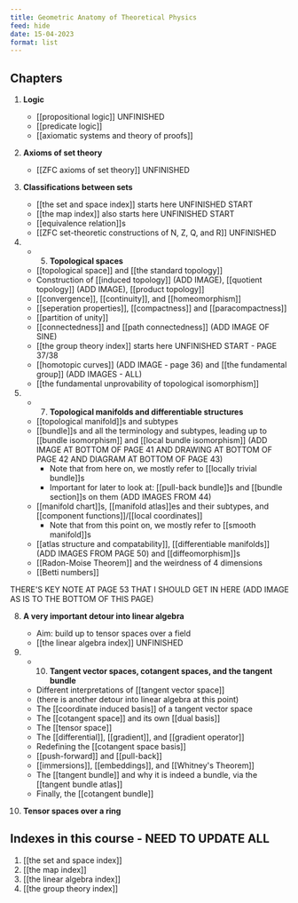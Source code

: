 ```yaml
---
title: Geometric Anatomy of Theoretical Physics
feed: hide
date: 15-04-2023
format: list
---
```



## Chapters

1. **Logic**
	- [[propositional logic]] UNFINISHED
	- [[predicate logic]]
	- [[axiomatic systems and theory of proofs]]

2. **Axioms of set theory**
	-  [[ZFC axioms of set theory]] UNFINISHED 

3. **Classifications between sets**
	- [[the set and space index]] starts here UNFINISHED START
	- [[the map index]] also starts here UNFINISHED START
	- [[equivalence relation]]s
	- [[ZFC set-theoretic constructions of N, Z, Q, and R]] UNFINISHED

4. - 5. **Topological spaces**
	- [[topological space]] and [[the standard topology]]
	- Construction of [[induced topology]] (ADD IMAGE), [[quotient topology]] (ADD IMAGE), [[product topology]]
	- [[convergence]], [[continuity]], and [[homeomorphism]]
	- [[seperation properties]], [[compactness]] and [[paracompactness]]
	- [[partition of unity]]
	- [[connectedness]] and [[path connectedness]] (ADD IMAGE OF SINE)
	- [[the group theory index]] starts here UNFINISHED START - PAGE 37/38
	- [[homotopic curves]] (ADD IMAGE - page 36) and [[the fundamental group]] (ADD IMAGES - ALL)
	- [[the fundamental unprovability of topological isomorphism]]

6. - 7. **Topological manifolds and differentiable structures**
	- [[topological manifold]]s and subtypes
	- [[bundle]]s and all the terminology and subtypes, leading up to [[bundle isomorphism]] and [[local bundle isomorphism]] (ADD IMAGE AT BOTTOM OF PAGE 41 AND DRAWING AT BOTTOM OF PAGE 42 AND DIAGRAM AT BOTTOM OF PAGE 43)
		- Note that from here on, we mostly refer to [[locally trivial bundle]]s
		- Important for later to look at: [[pull-back bundle]]s and [[bundle section]]s on them (ADD IMAGES FROM 44)
	- [[manifold chart]]s, [[manifold atlas]]es and their subtypes, and [[component functions]]/[[local coordinates]]
		- Note that from this point on, we mostly refer to [[smooth manifold]]s
	- [[atlas structure and compatability]], [[differentiable manifolds]] (ADD IMAGES FROM PAGE 50) and [[diffeomorphism]]s
	- [[Radon-Moise Theorem]] and the weirdness of 4 dimensions
	- [[Betti numbers]]

THERE'S KEY NOTE AT PAGE 53 THAT I SHOULD GET IN HERE (ADD IMAGE AS IS TO THE BOTTOM OF THIS PAGE)

8. **A very important detour into linear algebra**
	- Aim: build up to tensor spaces over a field
	- [[the linear algebra index]] UNFINISHED

10. - 10. **Tangent vector spaces, cotangent spaces, and the tangent bundle**
	- Different interpretations of [[tangent vector space]]
	- (there is another detour into linear algebra at this point)
	- The [[coordinate induced basis]] of a tangent vector space
	- The [[cotangent space]] and its own [[dual basis]]
	- The [[tensor space]]
	- The [[differential]], [[gradient]], and [[gradient operator]]
	- Redefining the [[cotangent space basis]]
	- [[push-forward]] and [[pull-back]]
	- [[immersions]], [[embeddings]], and [[Whitney's Theorem]]
	- The [[tangent bundle]] and why it is indeed a bundle, via the [[tangent bundle atlas]]
	- Finally, the [[cotangent bundle]]

11. **Tensor spaces over a ring**




## Indexes in this course - NEED TO UPDATE ALL

1. [[the set and space index]]
2. [[the map index]]
3. [[the linear algebra index]]
4. [[the group theory index]]